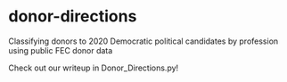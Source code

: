 # donor-directions
Classifying donors to 2020 Democratic political candidates by profession using public FEC donor data

Check out our writeup in Donor_Directions.py!
